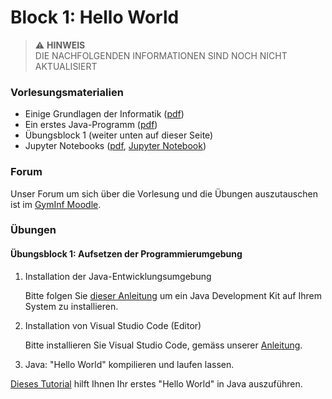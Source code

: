 # Block 1: Hello World

> :warning: **HINWEIS**<br>
> DIE NACHFOLGENDEN INFORMATIONEN SIND NOCH NICHT AKTUALISIERT

### Vorlesungsmaterialien

* Einige Grundlagen der Informatik ([pdf](Informatik-Grundlagen.pdf))
* Ein erstes Java-Programm ([pdf](Erstes-Programm.pdf))
* Übungsblock 1  (weiter unten auf dieser Seite)
* Jupyter Notebooks ([pdf](Jupyter-Notebooks.pdf), [Jupyter Notebook](https://nbviewer.jupyter.org/github/unibas-marcelluethi/gyminf-programmieren/blob/master/notebooks/JupyterEinfuehrung.ipynb))

### Forum

Unser Forum um sich über die Vorlesung und die Übungen auszutauschen ist im [GymInf Moodle](https://moodle.unifr.ch/mod/forum/view.php?id=924407).

### Übungen

#### Übungsblock 1: Aufsetzen der Programmierumgebung

1. Installation der Java-Entwicklungsumgebung

    Bitte folgen Sie [dieser Anleitung](../installation/java.md) um ein Java Development Kit auf Ihrem System zu installieren.

2. Installation von Visual Studio Code (Editor)

    Bitte installieren Sie Visual Studio Code, gemäss unserer [Anleitung](../installation/vscode.md).

3. Java: "Hello World" kompilieren und laufen lassen.

[Dieses Tutorial](helloworld.md) hilft Ihnen Ihr erstes "Hello World" in Java auszuführen.

